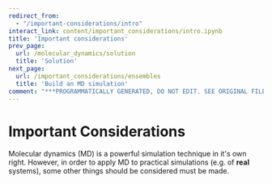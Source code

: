 ```yaml
---
redirect_from:
  - "/important-considerations/intro"
interact_link: content/important_considerations/intro.ipynb
title: 'Important considerations'
prev_page:
  url: /molecular_dynamics/solution
  title: 'Solution'
next_page:
  url: /important_considerations/ensembles
  title: 'Build an MD simulation'
comment: "***PROGRAMMATICALLY GENERATED, DO NOT EDIT. SEE ORIGINAL FILES IN /content***"
---
```


# Important Considerations

Molecular dynamics (MD) is a powerful simulation technique in it's own right. 
However, in order to apply MD to practical simulations (e.g. of **real** systems), some other things should be considered must be made.
